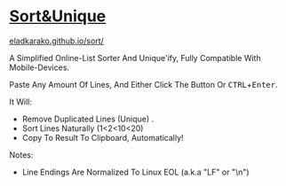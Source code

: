 <h1><a href="https://eladkarako.github.io/sort/">Sort&Unique</a></h1>

<a href="https://eladkarako.github.io/sort/">eladkarako.github.io/sort/</a>

A Simplified Online-List Sorter And Unique'ify,
Fully Compatible With Mobile-Devices.

Paste Any Amount Of Lines,
And Either Click The Button Or <kbd>CTRL</kbd>+<kbd>Enter</kbd>.

It Will:

- Remove Duplicated Lines (Unique) .
- Sort Lines Naturally (1<2<10<20)
- Copy To Result To Clipboard, Automatically!

Notes:

- Line Endings Are Normalized To Linux EOL (a.k.a "LF" or "\n")


<!-- <sub><a target="_blank" href="https://paypal.me/e1adkarak0" rel="nofollow"><img src="https://www.paypalobjects.com/webstatic/mktg/Logo/pp-logo-100px.png" width="60" height="16" border="0" alt="PayPal Donation"></a></sub> -->
